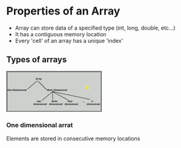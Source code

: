 # Properties of an Array

- Array can store data of a specified type (int, long, double, etc...)
- It has a contiguous memory location
- Every 'cell' of an array has a unique 'index'

## Types of arrays

<img src="./data/images/array-types.png" width="50%" height="50%" />

### One dimensional arrat
Elements are stored in consecutive memory locations